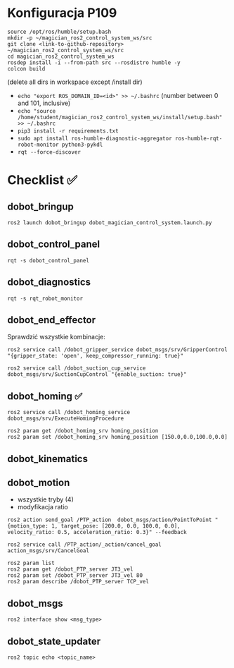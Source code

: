 # Konfiguracja P109
```
source /opt/ros/humble/setup.bash
mkdir -p ~/magician_ros2_control_system_ws/src
git clone <link-to-github-repository> ~/magician_ros2_control_system_ws/src
cd magician_ros2_control_system_ws
rosdep install -i --from-path src --rosdistro humble -y
colcon build
```
(delete all dirs in workspace except /install dir)



* `echo "export ROS_DOMAIN_ID=<id>" >> ~/.bashrc` (number between 0 and 101, inclusive)
* `echo "source /home/student/magician_ros2_control_system_ws/install/setup.bash" >> ~/.bashrc`
* `pip3 install -r requirements.txt`
* `sudo apt install ros-humble-diagnostic-aggregator ros-humble-rqt-robot-monitor python3-pykdl` 
* `rqt --force-discover`


# Checklist :white_check_mark:

## dobot_bringup 
```
ros2 launch dobot_bringup dobot_magician_control_system.launch.py
```

## dobot_control_panel 
```
rqt -s dobot_control_panel
```

## dobot_diagnostics 
```
rqt -s rqt_robot_monitor
```

## dobot_end_effector
Sprawdzić wszystkie kombinacje: 
```
ros2 service call /dobot_gripper_service dobot_msgs/srv/GripperControl "{gripper_state: 'open', keep_compressor_running: true}"
```
```
ros2 service call /dobot_suction_cup_service dobot_msgs/srv/SuctionCupControl "{enable_suction: true}"
```
## dobot_homing :white_check_mark: 
```
ros2 service call /dobot_homing_service dobot_msgs/srv/ExecuteHomingProcedure
```
```
ros2 param get /dobot_homing_srv homing_position  
ros2 param set /dobot_homing_srv homing_position [150.0,0.0,100.0,0.0]
```
## dobot_kinematics 
## dobot_motion 
- wszystkie tryby (4) 
- modyfikacja ratio 
```
ros2 action send_goal /PTP_action  dobot_msgs/action/PointToPoint "{motion_type: 1, target_pose: [200.0, 0.0, 100.0, 0.0], velocity_ratio: 0.5, acceleration_ratio: 0.3}" --feedback
```
```
ros2 service call /PTP_action/_action/cancel_goal action_msgs/srv/CancelGoal
```
```
ros2 param list    
ros2 param get /dobot_PTP_server JT3_vel   
ros2 param set /dobot_PTP_server JT3_vel 80    
ros2 param describe /dobot_PTP_server TCP_vel 
```
## dobot_msgs 
```
ros2 interface show <msg_type>
```
## dobot_state_updater 
```
ros2 topic echo <topic_name>
```

```
